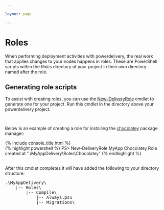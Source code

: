 ```yaml
---

layout: page

---
```


# Roles

When performing deployment activities with powerdelivery, the real work that applies changes to your nodes happens in roles. These are PowerShell scripts within the *Roles* directory of your project in their own directory named after the role.

## Generating role scripts

To assist with creating roles, you can use the [New-DeliveryRole](reference.html#new_deliveryrole_cmdlet) cmdlet to generate one for your project. Run this cmdlet in the directory above your powerdelivery project.

<br />

Below is an example of creating a role for installing the <a href="http://www.chocolatey.org" target="_blank">chocolatey</a> package manager:

<div class="row">
	<div class="col-sm-8">
		{% include console_title.html %}
		<div class="console">
{% highlight powershell %}
PS> New-DeliveryRole MyApp Chocolatey
Role created at ".\MyAppDelivery\Roles\Chocolatey"
{% endhighlight %}
		</div>
	</div>
</div>

<br />

After this cmdlet completes it will have added the following to your directory structure:

<div class="row">
  <div class="col-sm-8">
    <pre class="directory-tree">
.\MyAppDelivery\
    |-- Roles\
        |-- Compile\
            |-- Always.ps1
            |-- Migrations\</pre>
  </div>
</div>

<br />
